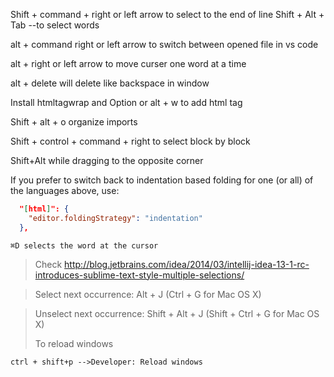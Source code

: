 Shift + command + right or left arrow to select to the end of line
Shift + Alt + Tab --to select words

alt + command right or left arrow to switch between opened file in vs code

alt + right or left arrow to move curser one word at a time

alt + delete will delete like backspace in window

Install htmltagwrap and Option or alt + w to add html tag

Shift + alt + o organize imports

Shift + control + command + right to select block by block

Shift+Alt while dragging to the opposite corner

If you prefer to switch back to indentation based folding for one (or all) of the languages above, use:

```json
  "[html]": {
    "editor.foldingStrategy": "indentation"
  },
```

```
⌘D selects the word at the cursor
```


> Check http://blog.jetbrains.com/idea/2014/03/intellij-idea-13-1-rc-introduces-sublime-text-style-multiple-selections/

> Select next occurrence: Alt + J (Ctrl + G for Mac OS X)

> Unselect next occurrence: Shift + Alt + J (Shift + Ctrl + G for Mac OS X)
>
> To reload windows
 ```
 ctrl + shift+p -->Developer: Reload windows
```
